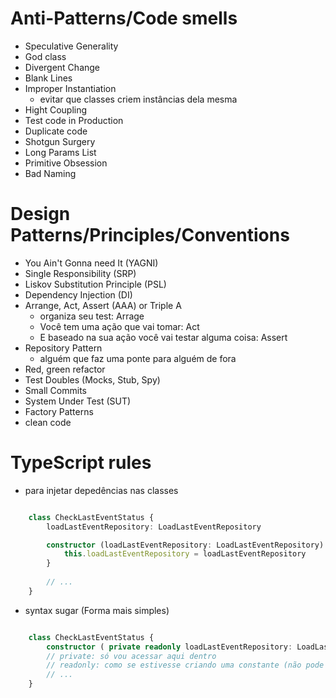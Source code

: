 # Anti-Patterns/Code smells
- Speculative Generality
- God class
- Divergent Change
- Blank Lines
- Improper Instantiation
	-	evitar que classes criem instâncias dela mesma
- Hight Coupling
- Test code in Production
- Duplicate code
- Shotgun Surgery
- Long Params List
- Primitive Obsession
- Bad Naming

# Design Patterns/Principles/Conventions
- You Ain't Gonna need It (YAGNI)
- Single Responsibility (SRP)
- Liskov Substitution Principle (PSL)
- Dependency Injection (DI)
- Arrange, Act, Assert (AAA) or Triple A
  - organiza seu test: Arrage
  - Você tem uma ação que vai tomar: Act
  - E baseado na sua ação você vai testar alguma coisa: Assert
- Repository Pattern
	- alguém que faz uma ponte para alguém de fora
- Red, green refactor
- Test Doubles (Mocks, Stub, Spy)
- Small Commits
- System Under Test (SUT)
- Factory Patterns
- clean code

# TypeScript rules
- para injetar depedências nas classes
```typescript

	class CheckLastEventStatus {
		loadLastEventRepository: LoadLastEventRepository

		constructor (loadLastEventRepository: LoadLastEventRepository) {
			this.loadLastEventRepository = loadLastEventRepository
		}
		
		// ...
	}

```
- syntax sugar (Forma mais simples)
```typescript

	class CheckLastEventStatus {
		constructor ( private readonly loadLastEventRepository: LoadLastEventRepository) {}
		// private: só vou acessar aqui dentro
		// readonly: como se estivesse criando uma constante (não pode mudar)
		// ...
	}

```
